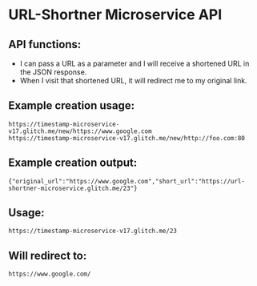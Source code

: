 # URL-Shortner Microservice API

<div class="container">

## API functions:

*   I can pass a URL as a parameter and I will receive a shortened URL in the JSON response.
*   When I visit that shortened URL, it will redirect me to my original link.

## Example creation usage:

`https://timestamp-microservice-v17.glitch.me/new/https://www.google.com`  
`https://timestamp-microservice-v17.glitch.me/new/http://foo.com:80`

## Example creation output:

`{"original_url":"https://www.google.com","short_url":"https://url-shortner-microservice.glitch.me/23"}`

## Usage:

`https://timestamp-microservice-v17.glitch.me/23`

## Will redirect to:

`https://www.google.com/`

</div>
